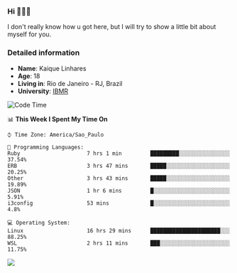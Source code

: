 ### Hi 🙋🏽‍♂️

I don't really know how u got here, but I will try to show a little bit about myself for you.

### Detailed information

* **Name**: Kaique Linhares
* **Age**: 18
* **Living in**: Rio  de Janeiro - RJ, Brazil
* **University**: [IBMR](https://www.ibmr.br/)

<!--START_SECTION:waka-->
![Code Time](http://img.shields.io/badge/Code%20Time-198%20hrs%2029%20mins-blue)

📊 **This Week I Spent My Time On** 

```text
⌚︎ Time Zone: America/Sao_Paulo

💬 Programming Languages: 
Ruby                     7 hrs 1 min         █████████░░░░░░░░░░░░░░░░   37.54% 
ERB                      3 hrs 47 mins       █████░░░░░░░░░░░░░░░░░░░░   20.25% 
Other                    3 hrs 43 mins       █████░░░░░░░░░░░░░░░░░░░░   19.89% 
JSON                     1 hr 6 mins         █░░░░░░░░░░░░░░░░░░░░░░░░   5.91% 
i3config                 53 mins             █░░░░░░░░░░░░░░░░░░░░░░░░   4.8%

💻 Operating System: 
Linux                    16 hrs 29 mins      ██████████████████████░░░   88.25% 
WSL                      2 hrs 11 mins       ███░░░░░░░░░░░░░░░░░░░░░░   11.75%

```


<!--END_SECTION:waka-->

<a href="https://www.linkedin.com/in/kaique-linhares-25a840208/"  target="_blank"><img src="https://img.shields.io/badge/-LinkedIn-%230077B5?style=for-the-badge&logo=linkedin&logoColor=white" target="_blank"></a>
